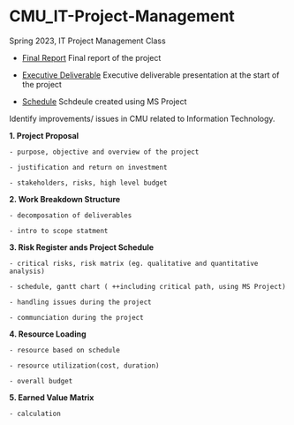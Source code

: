 # CMU_IT-Project-Management
Spring 2023, IT Project Management Class


- [Final Report](https://github.com/haein001/CMU_IT-Project-Management/files/11501440/East.Campus.Garage.Project.Management.Report.pdf)
	Final report of the project
	
- [Executive Deliverable](https://github.com/haein001/CMU_IT-Project-Management/files/11501456/Executive.level.briefing.pdf)
	Executive deliverable presentation at the start of the project
	
- [Schedule](https://github.com/haein001/CMU_IT-Project-Management/blob/04d01b681788cdb2c73350505854e7f0cf7d21f4/CMU%20east%20garage.mpp)
	Schdeule created using MS Project

Identify improvements/ issues in CMU related to Information Technology.


**1. Project Proposal**

	- purpose, objective and overview of the project
	
	- justification and return on investment
	
	- stakeholders, risks, high level budget

**2. Work Breakdown Structure**

	- decomposation of deliverables
	
	- intro to scope statment
	

**3. Risk Register ands Project Schedule**

	- critical risks, risk matrix (eg. qualitative and quantitative analysis)
	
	- schedule, gantt chart ( ++including critical path, using MS Project)
	
	- handling issues during the project
	
	- communciation during the project

**4. Resource Loading**

	- resource based on schedule
	
	- resource utilization(cost, duration)
	
	- overall budget

**5. Earned Value Matrix**

	- calculation
	


